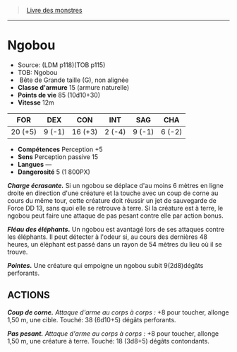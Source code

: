 ﻿> [Livre des monstres](tome_of_beasts.md)

---

# Ngobou

- Source: (LDM p118)(TOB p115)
- TOB: Ngobou
-  Bête de Grande taille (G), non alignée
- **Classe d'armure** 15 (armure naturelle)
- **Points de vie** 85 (10d10+30)
- **Vitesse** 12m

|FOR|DEX|CON|INT|SAG|CHA|
|---|---|---|---|---|---|
|20 (+5)|9 (-1)|16 (+3)|2 (-4)|9 (-1)|6 (-2)|

- **Compétences** Perception +5
- **Sens** Perception passive 15
- **Langues** —
- **Dangerosité** 5 (1 800PX)

**_Charge écrasante._** Si un ngobou se déplace d'au moins 6 mètres en ligne droite en direction d'une créature et la touche avec un coup de corne au cours du même tour, cette créature doit réussir un jet de sauvegarde de Force DD 13, sans quoi elle se retrouve à terre. Si la créature est à terre, le ngobou peut faire une attaque de pas pesant contre elle par action bonus.

**_Fléau des éléphants._** Un ngobou est avantagé lors de ses attaques contre les éléphants. Il peut détecter à l'odeur si, au cours des dernières 48 heures, un éléphant est passé dans un rayon de 54 mètres du lieu où il se trouve.

**_Pointes._** Une créature qui empoigne un ngobou subit 9(2d8)dégâts perforants.

## ACTIONS

**_Coup de corne._** _Attaque d'arme au corps à corps :_ +8 pour toucher, allonge 1,50 m, une cible. Touché: 38 (6d10+5) dégâts perforants.

**_Pas pesant._** _Attaque d'arme au corps à corps :_ +8 pour toucher, allonge 1,50 m, une créature à terre. Touché: 18 (3d8+5) dégâts contondants.

